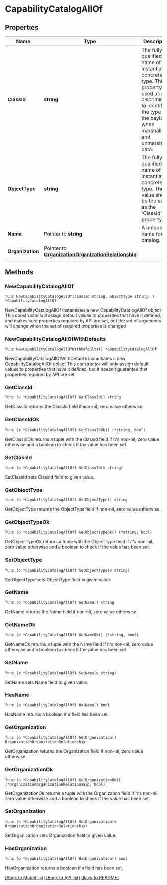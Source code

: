 # CapabilityCatalogAllOf

## Properties

Name | Type | Description | Notes
------------ | ------------- | ------------- | -------------
**ClassId** | **string** | The fully-qualified name of the instantiated, concrete type. This property is used as a discriminator to identify the type of the payload when marshaling and unmarshaling data. | [default to "capability.Catalog"]
**ObjectType** | **string** | The fully-qualified name of the instantiated, concrete type. The value should be the same as the &#39;ClassId&#39; property. | [default to "capability.Catalog"]
**Name** | Pointer to **string** | A unique name for the catalog. | [optional] 
**Organization** | Pointer to [**OrganizationOrganizationRelationship**](OrganizationOrganizationRelationship.md) |  | [optional] 

## Methods

### NewCapabilityCatalogAllOf

`func NewCapabilityCatalogAllOf(classId string, objectType string, ) *CapabilityCatalogAllOf`

NewCapabilityCatalogAllOf instantiates a new CapabilityCatalogAllOf object
This constructor will assign default values to properties that have it defined,
and makes sure properties required by API are set, but the set of arguments
will change when the set of required properties is changed

### NewCapabilityCatalogAllOfWithDefaults

`func NewCapabilityCatalogAllOfWithDefaults() *CapabilityCatalogAllOf`

NewCapabilityCatalogAllOfWithDefaults instantiates a new CapabilityCatalogAllOf object
This constructor will only assign default values to properties that have it defined,
but it doesn't guarantee that properties required by API are set

### GetClassId

`func (o *CapabilityCatalogAllOf) GetClassId() string`

GetClassId returns the ClassId field if non-nil, zero value otherwise.

### GetClassIdOk

`func (o *CapabilityCatalogAllOf) GetClassIdOk() (*string, bool)`

GetClassIdOk returns a tuple with the ClassId field if it's non-nil, zero value otherwise
and a boolean to check if the value has been set.

### SetClassId

`func (o *CapabilityCatalogAllOf) SetClassId(v string)`

SetClassId sets ClassId field to given value.


### GetObjectType

`func (o *CapabilityCatalogAllOf) GetObjectType() string`

GetObjectType returns the ObjectType field if non-nil, zero value otherwise.

### GetObjectTypeOk

`func (o *CapabilityCatalogAllOf) GetObjectTypeOk() (*string, bool)`

GetObjectTypeOk returns a tuple with the ObjectType field if it's non-nil, zero value otherwise
and a boolean to check if the value has been set.

### SetObjectType

`func (o *CapabilityCatalogAllOf) SetObjectType(v string)`

SetObjectType sets ObjectType field to given value.


### GetName

`func (o *CapabilityCatalogAllOf) GetName() string`

GetName returns the Name field if non-nil, zero value otherwise.

### GetNameOk

`func (o *CapabilityCatalogAllOf) GetNameOk() (*string, bool)`

GetNameOk returns a tuple with the Name field if it's non-nil, zero value otherwise
and a boolean to check if the value has been set.

### SetName

`func (o *CapabilityCatalogAllOf) SetName(v string)`

SetName sets Name field to given value.

### HasName

`func (o *CapabilityCatalogAllOf) HasName() bool`

HasName returns a boolean if a field has been set.

### GetOrganization

`func (o *CapabilityCatalogAllOf) GetOrganization() OrganizationOrganizationRelationship`

GetOrganization returns the Organization field if non-nil, zero value otherwise.

### GetOrganizationOk

`func (o *CapabilityCatalogAllOf) GetOrganizationOk() (*OrganizationOrganizationRelationship, bool)`

GetOrganizationOk returns a tuple with the Organization field if it's non-nil, zero value otherwise
and a boolean to check if the value has been set.

### SetOrganization

`func (o *CapabilityCatalogAllOf) SetOrganization(v OrganizationOrganizationRelationship)`

SetOrganization sets Organization field to given value.

### HasOrganization

`func (o *CapabilityCatalogAllOf) HasOrganization() bool`

HasOrganization returns a boolean if a field has been set.


[[Back to Model list]](../README.md#documentation-for-models) [[Back to API list]](../README.md#documentation-for-api-endpoints) [[Back to README]](../README.md)


